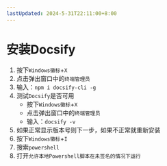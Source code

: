 ```yaml
---
lastUpdated: 2024-5-31T22:11:00+8:00
---
```


# 安装Docsify

1. 按下```Windows徽标```+```X```
2. 点击弹出窗口中的```终端管理员```
3. 输入：```npm i docsify-cli -g```
4. 测试```Docsify```是否可用
	- 按下```Windows徽标```+```X```
	- 点击弹出窗口中的```终端管理员```
	- 输入：```docsify -v```
5. 如果正常显示版本号则下一步，如果不正常就重新安装
6. 按下```Windows徽标```+```I```
7. 搜索```powershell```
8. 打开```允许本地Powershell脚本在未签名的情况下运行```